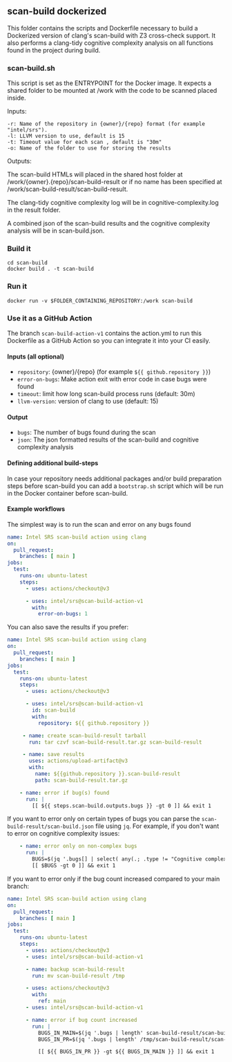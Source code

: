## scan-build dockerized

This folder contains the scripts and Dockerfile necessary to build a Dockerized
version of clang's scan-build with Z3 cross-check support. It also performs a clang-tidy cognitive
complexity analysis on all functions found in the project during build.

### scan-build.sh

This script is set as the ENTRYPOINT for the Docker image. It expects a
shared folder to be mounted at /work with the code to be scanned placed inside.

Inputs:

```
-r: Name of the repository in {owner}/{repo} format (for example "intel/srs").
-l: LLVM version to use, default is 15
-t: Timeout value for each scan , default is "30m"
-o: Name of the folder to use for storing the results
```

Outputs:

The scan-build HTMLs will placed in the shared host folder at /work/{owner}.{repo}/scan-build-result or
if no name has been specified at /work/scan-build-result/scan-build-result.

The clang-tidy cognitive complexity log will be in cognitive-complexity.log in the result folder.

A combined json of the scan-build results and the cognitive complexity analysis will be in scan-build.json.

### Build it

```
cd scan-build
docker build . -t scan-build
```

### Run it

```
docker run -v $FOLDER_CONTAINING_REPOSITORY:/work scan-build
```

### Use it as a GitHub Action

The branch `scan-build-action-v1` contains the action.yml to run this Dockerfile as
a GitHub Action so you can integrate it into your CI easily.

#### Inputs (all optional)

 - `repository`: {owner}/{repo} (for example `${{ github.repository }}`)
 - `error-on-bugs`: Make action exit with error code in case bugs were found
 - `timeout`: limit how long scan-build process runs (default: 30m)
 - `llvm-version`: version of clang to use (default: 15)

#### Output
 - `bugs`: The number of bugs found during the scan
 - `json`: The json formatted results of the scan-build and cognitive complexity analysis

#### Defining additional build-steps

In case your repository needs additional packages and/or build preparation steps
before scan-build you can add a `bootstrap.sh` script which will be run in the
Docker container before scan-build.

#### Example workflows

The simplest way is to run the scan and error on any bugs found

```yaml
name: Intel SRS scan-build action using clang
on:
  pull_request:
    branches: [ main ]
jobs:
  test:
    runs-on: ubuntu-latest
    steps:
      - uses: actions/checkout@v3

      - uses: intel/srs@scan-build-action-v1
        with:
          error-on-bugs: 1
```

You can also save the results if you prefer:

```yaml
name: Intel SRS scan-build action using clang
on:
  pull_request:
    branches: [ main ]
jobs:
  test:
    runs-on: ubuntu-latest
    steps:
      - uses: actions/checkout@v3

      - uses: intel/srs@scan-build-action-v1
        id: scan-build
        with:
          repository: ${{ github.repository }}

     - name: create scan-build-result tarball
       run: tar czvf scan-build-result.tar.gz scan-build-result

     - name: save results
       uses: actions/upload-artifact@v3
       with:
         name: ${{github.repository }}.scan-build-result
         path: scan-build-result.tar.gz

    - name: error if bug(s) found
      run: |
        [[ ${{ steps.scan-build.outputs.bugs }} -gt 0 ]] && exit 1
```

If you want to error only on certain types of bugs you can parse the `scan-build-result/scan-build.json`
file using `jq`. For example, if you don't want to error on cognitive complexity issues:

```yaml
    - name: error only on non-complex bugs
      run: |
        BUGS=$(jq '.bugs[] | select( any(.; .type != "Cognitive complexity") ) | length' scan-build-result/scan-build.json | wc -l)
        [[ $BUGS -gt 0 ]] && exit 1
```

If you want to error only if the bug count increased compared to your main branch:

```yaml
name: Intel SRS scan-build action using clang
on:
  pull_request:
    branches: [ main ]
jobs:
  test:
    runs-on: ubuntu-latest
    steps:
      - uses: actions/checkout@v3
      - uses: intel/srs@scan-build-action-v1

      - name: backup scan-build-result
        run: mv scan-build-result /tmp

      - uses: actions/checkout@v3
        with:
          ref: main
      - uses: intel/srs@scan-build-action-v1

      - name: error if bug count increased
        run: |
          BUGS_IN_MAIN=$(jq '.bugs | length' scan-build-result/scan-build.json)
          BUGS_IN_PR=$(jq '.bugs | length' /tmp/scan-build-result/scan-build.json)

          [[ ${{ BUGS_IN_PR }} -gt ${{ BUGS_IN_MAIN }} ]] && exit 1
```
